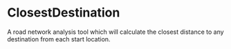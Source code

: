 # ClosestDestination
A road network analysis tool which will calculate the closest distance to any destination from each start location.
